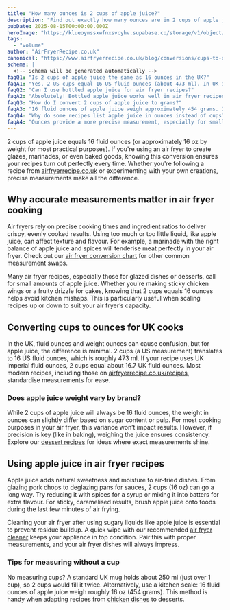 ```yaml
---
title: "How many ounces is 2 cups of apple juice?"
description: "Find out exactly how many ounces are in 2 cups of apple juice for perfect air fryer recipes every time. Includes UK conversions!"
pubDate: 2025-08-15T00:00:00.000Z
heroImage: "https://klueoymssxwfnxsvcyhv.supabase.co/storage/v1/object/public/Shmucket/how-many-ounces-is-2-cups-of-apple-juice.webp"
tags:
  - "volume"
author: "AirFryerRecipe.co.uk"
canonical: "https://www.airfryerrecipe.co.uk/blog/conversions/cups-to-ounces/how-many-ounces-is-2-cups-of-apple-juice"
schema: |
  <!-- Schema will be generated automatically -->
faqQ1: "Is 2 cups of apple juice the same as 16 ounces in the UK?"
faqA1: "Yes, 2 US cups equal 16 US fluid ounces (about 473 ml). In UK imperial measurements, it’s roughly 16.7 UK fluid ounces, but most recipes standardise to the US cup for simplicity. For air fryer cooking, this small difference won’t affect your results."
faqQ2: "Can I use bottled apple juice for air fryer recipes?"
faqA2: "Absolutely! Bottled apple juice works well in air fryer recipes, whether for glazes or marinades. Opt for unsweetened varieties to control sugar levels. Just ensure you measure accurately—2 cups equal 16 ounces—to maintain the recipe’s balance."
faqQ3: "How do I convert 2 cups of apple juice to grams?"
faqA3: "16 fluid ounces of apple juice weigh approximately 454 grams. If precision matters, use a kitchen scale. This is especially useful for baking recipes in your air fryer, where exact measurements ensure perfect texture."
faqQ4: "Why do some recipes list apple juice in ounces instead of cups?"
faqA4: "Ounces provide a more precise measurement, especially for smaller quantities. Since air fryer recipes often use minimal liquids, ounces help avoid over-pouring. Remember: 2 cups = 16 oz, whether you’re making a glaze or a sauce."
---
```

<p>2 cups of apple juice equals 16 fluid ounces (or approximately 16 oz by weight for most practical purposes). If you're using an air fryer to create glazes, marinades, or even baked goods, knowing this conversion ensures your recipes turn out perfectly every time. Whether you're following a recipe from <a href=https://www.airfryerrecipe.co.uk>airfryerrecipe.co.uk</a> or experimenting with your own creations, precise measurements make all the difference.</p>

<h2>Why accurate measurements matter in air fryer cooking</h2>  
<p>Air fryers rely on precise cooking times and ingredient ratios to deliver crispy, evenly cooked results. Using too much or too little liquid, like apple juice, can affect texture and flavour. For example, a marinade with the right balance of apple juice and spices will tenderise meat perfectly in your air fryer. Check out our <a href=https://www.airfryerrecipe.co.uk/air-fryer-conversion-chart>air fryer conversion chart</a> for other common measurement swaps.</p>  

<p>Many air fryer recipes, especially those for glazed dishes or desserts, call for small amounts of apple juice. Whether you're making sticky chicken wings or a fruity drizzle for cakes, knowing that 2 cups equals 16 ounces helps avoid kitchen mishaps. This is particularly useful when scaling recipes up or down to suit your air fryer’s capacity.</p>

<h2>Converting cups to ounces for UK cooks</h2>  
<p>In the UK, fluid ounces and weight ounces can cause confusion, but for apple juice, the difference is minimal. 2 cups (a US measurement) translates to 16 US fluid ounces, which is roughly 473 ml. If your recipe uses UK imperial fluid ounces, 2 cups equal about 16.7 UK fluid ounces. Most modern recipes, including those on <a href=https://www.airfryerrecipe.co.uk/recipes>airfryerrecipe.co.uk/recipes</a>, standardise measurements for ease.</p>  

<h3>Does apple juice weight vary by brand?</h3>  
<p>While 2 cups of apple juice will always be 16 fluid ounces, the weight in ounces can slightly differ based on sugar content or pulp. For most cooking purposes in your air fryer, this variance won’t impact results. However, if precision is key (like in baking), weighing the juice ensures consistency. Explore our <a href=https://www.airfryerrecipe.co.uk/recipe-category/dessert>dessert recipes</a> for ideas where exact measurements shine.</p>

<h2>Using apple juice in air fryer recipes</h2>  
<p>Apple juice adds natural sweetness and moisture to air-fried dishes. From glazing pork chops to deglazing pans for sauces, 2 cups (16 oz) can go a long way. Try reducing it with spices for a syrup or mixing it into batters for extra flavour. For sticky, caramelised results, brush apple juice onto foods during the last few minutes of air frying.</p>  

<p>Cleaning your air fryer after using sugary liquids like apple juice is essential to prevent residue buildup. A quick wipe with our recommended <a href=https://www.airfryerrecipe.co.uk/air-fryer-cleaner>air fryer cleaner</a> keeps your appliance in top condition. Pair this with proper measurements, and your air fryer dishes will always impress.</p>

<h3>Tips for measuring without a cup</h3>  
<p>No measuring cups? A standard UK mug holds about 250 ml (just over 1 cup), so 2 cups would fill it twice. Alternatively, use a kitchen scale: 16 fluid ounces of apple juice weigh roughly 16 oz (454 grams). This method is handy when adapting recipes from <a href=https://www.airfryerrecipe.co.uk/recipe-category/chicken>chicken dishes</a> to desserts.</p>
